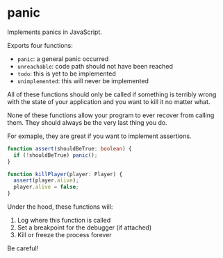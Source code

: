 # panic

Implements panics in JavaScript.

Exports four functions:

- `panic`: a general panic occurred
- `unreachable`: code path should not have been reached
- `todo`: this is yet to be implemented
- `unimplemented`: this will never be implemented

All of these functions should only be called if something is terribly wrong with
the state of your application and you want to kill it no matter what.

None of these functions allow your program to ever recover from calling them.
They should always be the very last thing you do.

For exmaple, they are great if you want to implement assertions.

```ts
function assert(shouldBeTrue: boolean) {
  if (!shouldBeTrue) panic();
}

function killPlayer(player: Player) {
  assert(player.alive);
  player.alive = false;
}
```

Under the hood, these functions will:

1. Log where this function is called
2. Set a breakpoint for the debugger (if attached)
3. Kill or freeze the process forever

Be careful!
